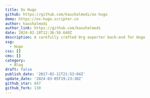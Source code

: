 ```yaml
---
title: Ox Hugo
github: https://github.com/kaushalmodi/ox-hugo
demo: https://ox-hugo.scripter.co
author: kaushalmodi
author_link: https://github.com/kaushalmodi
date: 2024-02-18T12:36:58.640Z
description: A carefully crafted Org exporter back-end for Hugo
ssg:
  - Hugo
css: []
cms: []
category:
  - Blog
draft: false
publish_date: '2017-02-11T21:53:04Z'
update_date: '2024-03-05T19:23:30Z'
github_star: 847
github_fork: 130
---
```

